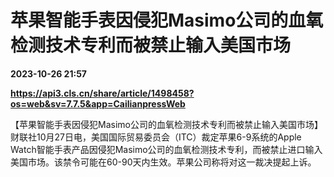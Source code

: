 # 苹果智能手表因侵犯Masimo公司的血氧检测技术专利而被禁止输入美国市场

**2023-10-26 21:57**

**https://api3.cls.cn/share/article/1498458?os=web&sv=7.7.5&app=CailianpressWeb**

【苹果智能手表因侵犯Masimo公司的血氧检测技术专利而被禁止输入美国市场】财联社10月27日电，美国国际贸易委员会（ITC）裁定苹果6-9系统的Apple Watch智能手表产品因侵犯Masimo公司的血氧检测技术专利，而被禁止进口输入美国市场。该禁令可能在60-90天内生效。苹果公司称将对这一裁决提起上诉。
